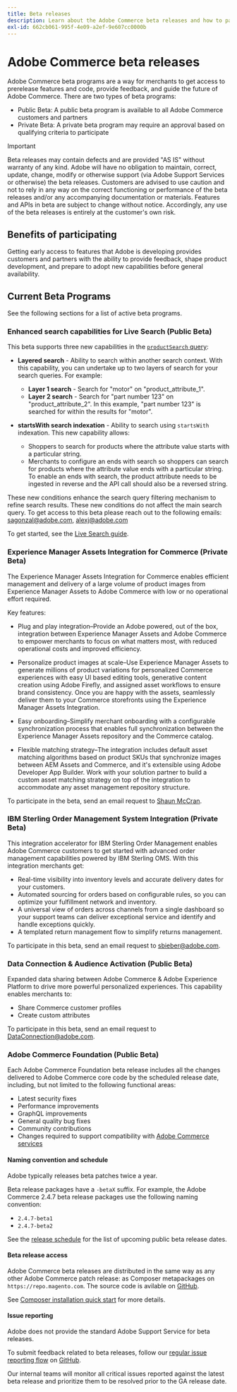 ```yaml
---
title: Beta releases
description: Learn about the Adobe Commerce beta releases and how to participate.
exl-id: 662cb061-995f-4e09-a2ef-9e607cc0000b
---
```

# Adobe Commerce beta releases

Adobe Commerce beta programs are a way for merchants to get access to prerelease features and code, provide feedback, and guide the future of Adobe Commerce. There are two types of beta programs:

- Public Beta: A public beta program is available to all Adobe Commerce customers and partners
- Private Beta: A private beta program may require an approval based on qualifying criteria to participate

>[!IMPORTANT]
>
>Beta releases may contain defects and are provided "AS IS" without warranty of any kind. Adobe will have no obligation to maintain, correct, update, change, modify or otherwise support (via Adobe Support Services or otherwise) the beta releases. Customers are advised to use caution and not to rely in any way on the correct functioning or performance of the beta releases and/or any accompanying documentation or materials. Features and APIs in beta are subject to change without notice. Accordingly, any use of the beta releases is entirely at the customer's own risk.

## Benefits of participating

Getting early access to features that Adobe is developing provides customers and partners with the ability to provide feedback, shape product development, and prepare to adopt new capabilities before general availability.

## Current Beta Programs

See the following sections for a list of active beta programs.

### Enhanced search capabilities for Live Search (Public Beta)

This beta supports three new capabilities in the [`productSearch` query](https://developer.adobe.com/commerce/services/graphql/live-search/product-search/):

- **Layered search** - Ability to search within another search context. With this capability, you can undertake up to two layers of search for your search queries. For example:
  
  - **Layer 1 search** - Search for "motor" on "product_attribute_1".
  - **Layer 2 search** - Search for "part number 123" on "product_attribute_2". In this example, "part number 123" is searched for within the results for "motor".

- **startsWith search indexation** - Ability to search using `startsWith` indexation. This new capability allows:

  - Shoppers to search for products where the attribute value starts with a particular string.
  - Merchants to configure an ends with search so shoppers can search for products where the attribute value ends with a particular string. To enable an ends with search, the product attribute needs to be ingested in reverse and the API call should also be a reversed string.

These new conditions enhance the search query filtering mechanism to refine search results. These new conditions do not affect the main search query. To get access to this beta please reach out to the following emails: sagonzal@adobe.com, alexj@adobe.com

To get started, see the [Live Search guide](https://experienceleague.adobe.com/en/docs/commerce-merchant-services/live-search/install#install-the-live-search-beta).

### Experience Manager Assets Integration for Commerce (Private Beta)

The Experience Manager Assets Integration for Commerce enables efficient management and delivery of a large volume of product images from Experience Manager Assets to Adobe Commerce with low or no operational effort required.

Key features:

- Plug and play integration–Provide an Adobe powered, out of the box, integration between Experience Manager Assets and Adobe Commerce to empower merchants to focus on what matters most, with reduced operational costs and improved efficiency.

- Personalize product images at scale–Use Experience Manager Assets to generate millions of product variations for personalized Commerce experiences with easy UI based editing tools, generative content creation using Adobe Firefly, and assigned asset workflows to ensure brand consistency. Once you are happy with the assets, seamlessly deliver them to your Commerce storefronts using the Experience Manager Assets Integration.

- Easy onboarding–Simplify merchant onboarding with a configurable synchronization process that enables full synchronization between the Experience Manager Assets repository and the Commerce catalog.

- Flexible matching strategy–The integration includes default asset matching algorithms based on product SKUs that synchronize images between AEM Assets and Commerce, and it's extensible using Adobe Developer App Builder. Work with your solution partner to build a custom asset matching strategy on top of the integration to accommodate any asset management repository structure.

To participate in the beta, send an email request to [Shaun McCran](mailto:mccran@adobe.com).

### IBM Sterling Order Management System Integration (Private Beta)

This integration accelerator for IBM Sterling Order Management enables Adobe Commerce customers to get started with advanced order management capabilities powered by IBM Sterling OMS. With this integration merchants get:

- Real-time visibility into inventory levels and accurate delivery dates for your customers.
- Automated sourcing for orders based on configurable rules, so you can optimize your fulfillment network and inventory.
- A universal view of orders across channels from a single dashboard so your support teams can deliver exceptional service and identify and handle exceptions quickly.
- A templated return management flow to simplify returns management.

To participate in this beta, send an email request to [sbieber@adobe.com](mailto:sbieber@adobe.com).

### Data Connection & Audience Activation (Public Beta)

Expanded data sharing between Adobe Commerce & Adobe Experience Platform to drive more powerful personalized experiences. This capability enables merchants to:

- Share Commerce customer profiles
- Create custom attributes

To participate in this beta, send an email request to [DataConnection@adobe.com](mailto:DataConnection@adobe.com).

### Adobe Commerce Foundation (Public Beta)

Each Adobe Commerce Foundation beta release includes all the changes delivered to Adobe Commerce core code by the scheduled release date, including, but not limited to the following functional areas: 

- Latest security fixes
- Performance improvements
- GraphQL improvements
- General quality bug fixes
- Community contributions
- Changes required to support compatibility with [Adobe Commerce services](https://experienceleague.adobe.com/docs/commerce-merchant-services/user-guides/home.html)

#### Naming convention and schedule

Adobe typically releases beta patches twice a year.

Beta release packages have a `-betaX` suffix. For example, the Adobe Commerce 2.4.7 beta release packages use the following naming convention:

- `2.4.7-beta1`
- `2.4.7-beta2`

See the [release schedule](schedule.md) for the list of upcoming public beta release dates.


#### Beta release access

Adobe Commerce beta releases are distributed in the same way as any other Adobe Commerce patch release: as Composer metapackages on `https://repo.magento.com`. The source code is avilable on [GitHub](https://github.com/magento/magento2).

See [Composer installation quick start](../installation/composer.md) for more details.

#### Issue reporting

Adobe does not provide the standard Adobe Support Service for beta releases.

To submit feedback related to beta releases, follow our [regular issue reporting flow](https://developer.adobe.com/commerce/contributor/guides/code-contributions/) on [GitHub](https://github.com/magento/magento2).

Our internal teams will monitor all critical issues reported against the latest beta release and prioritize them to be resolved prior to the GA release date.

